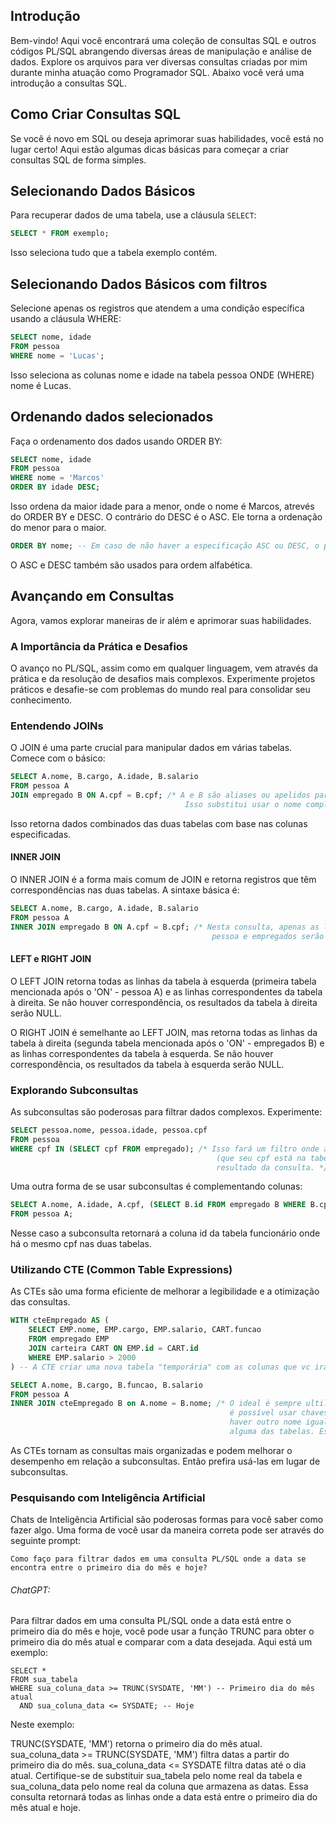 ## Introdução

Bem-vindo! Aqui você encontrará uma coleção de consultas SQL e outros códigos PL/SQL abrangendo diversas áreas de manipulação e análise de dados. Explore os arquivos para ver diversas consultas criadas por mim durante minha atuação como Programador SQL. Abaixo você verá uma introdução a consultas SQL.

## Como Criar Consultas SQL

Se você é novo em SQL ou deseja aprimorar suas habilidades, você está no lugar certo! Aqui estão algumas dicas básicas para começar a criar consultas SQL de forma simples.

## Selecionando Dados Básicos

Para recuperar dados de uma tabela, use a cláusula `SELECT`:

```sql
SELECT * FROM exemplo;
```
Isso seleciona tudo que a tabela exemplo contém.

## Selecionando Dados Básicos com filtros

Selecione apenas os registros que atendem a uma condição específica usando a cláusula WHERE:

```sql
SELECT nome, idade
FROM pessoa
WHERE nome = 'Lucas';
```
Isso seleciona as colunas nome e idade na tabela pessoa ONDE (WHERE) nome é Lucas.

## Ordenando dados selecionados

Faça o ordenamento dos dados usando ORDER BY:

```sql
SELECT nome, idade
FROM pessoa
WHERE nome = 'Marcos'
ORDER BY idade DESC;
```
Isso ordena da maior idade para a menor, onde o nome é Marcos, atrevés do ORDER BY e DESC. O contrário do DESC é o ASC. Ele torna a ordenação do menor para o maior.
```sql
ORDER BY nome; -- Em caso de não haver a especificação ASC ou DESC, o padrão sempre será ASC.
```
O ASC e DESC também são usados para ordem alfabética.

## Avançando em Consultas

Agora, vamos explorar maneiras de ir além e aprimorar suas habilidades.

### A Importância da Prática e Desafios

O avanço no PL/SQL, assim como em qualquer linguagem, vem através da prática e da resolução de desafios mais complexos. Experimente projetos práticos e desafie-se com problemas do mundo real para consolidar seu conhecimento.

### Entendendo JOINs
O JOIN é uma parte crucial para manipular dados em várias tabelas. Comece com o básico:

```sql
SELECT A.nome, B.cargo, A.idade, B.salario
FROM pessoa A
JOIN empregado B ON A.cpf = B.cpf; /* A e B são aliases ou apelidos para as tabelas envolvidas na consulta.
                                       Isso substitui usar o nome completo da coluna ex.: pessoa.cpf */
```
Isso retorna dados combinados das duas tabelas com base nas colunas especificadas.

#### INNER JOIN

O INNER JOIN é a forma mais comum de JOIN e retorna registros que têm correspondências nas duas tabelas. A sintaxe básica é:

```sql
SELECT A.nome, B.cargo, A.idade, B.salario
FROM pessoa A
INNER JOIN empregado B ON A.cpf = B.cpf; /* Nesta consulta, apenas as linhas em que há correspondência entre
                                             pessoa e empregados serão retornadas. */
```
#### LEFT e RIGHT JOIN

O LEFT JOIN retorna todas as linhas da tabela à esquerda (primeira tabela mencionada após o 'ON' - pessoa A) e as linhas correspondentes da tabela à direita. Se não houver correspondência, os resultados da tabela à direita serão NULL.

O RIGHT JOIN é semelhante ao LEFT JOIN, mas retorna todas as linhas da tabela à direita (segunda tabela mencionada após o 'ON' - empregados B) e as linhas correspondentes da tabela à esquerda. Se não houver correspondência, os resultados da tabela à esquerda serão NULL.

### Explorando Subconsultas
As subconsultas são poderosas para filtrar dados complexos. Experimente:
```sql
SELECT pessoa.nome, pessoa.idade, pessoa.cpf
FROM pessoa
WHERE cpf IN (SELECT cpf FROM empregado); /* Isso fará um filtro onde apenas as pessoas que forem empregadas
                                              (que seu cpf está na tabela empregado) serão apresentadas no
                                              resultado da consulta. */
```
Uma outra forma de se usar subconsultas é complementando colunas:
```sql
SELECT A.nome, A.idade, A.cpf, (SELECT B.id FROM empregado B WHERE B.cpf = A.cpf) AS id -- redefine nome da coluna
FROM pessoa A;
```
Nesse caso a subconsulta retornará a coluna id da tabela funcionário onde há o mesmo cpf nas duas tabelas.

### Utilizando CTE (Common Table Expressions)
As CTEs são uma forma eficiente de melhorar a legibilidade e a otimização das consultas. 
```sql
WITH cteEmpregado AS (
    SELECT EMP.nome, EMP.cargo, EMP.salario, CART.funcao
    FROM empregado EMP
    JOIN carteira CART ON EMP.id = CART.id
    WHERE EMP.salario > 2000
) -- A CTE criar uma nova tabela "temporária" com as colunas que vc irá ultilizar na sua consulta princiapal

SELECT A.nome, B.cargo, B.funcao, B.salario
FROM pessoa A
INNER JOIN cteEmpregado B on A.nome = B.nome; /* O ideal é sempre ultilizar chaves únicas, mas também
                                                 é possível usar chaves como 'nome'. Corre o risco de
                                                 haver outro nome igual ou nomes escritos errados em
                                                 alguma das tabelas. Esteja ciente ao usar. */
```
As CTEs tornam as consultas mais organizadas e podem melhorar o desempenho em relação a subconsultas. Então prefira usá-las em lugar de subconsultas.

### Pesquisando com Inteligência Artificial
Chats de Inteligência Artificial são poderosas formas para você saber como fazer algo. Uma forma de você usar da maneira correta pode ser através do seguinte prompt:
```
Como faço para filtrar dados em uma consulta PL/SQL onde a data se encontra entre o primeiro dia do mês e hoje?
```
###### ChatGPT: 
Para filtrar dados em uma consulta PL/SQL onde a data está entre o primeiro dia do mês e hoje, você pode usar a função TRUNC para obter o primeiro dia do mês atual e comparar com a data desejada. Aqui está um exemplo:
```
SELECT *
FROM sua_tabela
WHERE sua_coluna_data >= TRUNC(SYSDATE, 'MM') -- Primeiro dia do mês atual
  AND sua_coluna_data <= SYSDATE; -- Hoje
```
Neste exemplo:

TRUNC(SYSDATE, 'MM') retorna o primeiro dia do mês atual.
sua_coluna_data >= TRUNC(SYSDATE, 'MM') filtra datas a partir do primeiro dia do mês.
sua_coluna_data <= SYSDATE filtra datas até o dia atual.
Certifique-se de substituir sua_tabela pelo nome real da tabela e sua_coluna_data pelo nome real da coluna que armazena as datas. Essa consulta retornará todas as linhas onde a data está entre o primeiro dia do mês atual e hoje.

